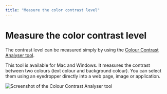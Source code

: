 ```yaml
---
title: "Measure the color contrast level"
---
```


# Measure the color contrast level

The contrast level can be measured simply by using the [Colour Contrast Analyser tool](http://www.paciellogroup.com/resources/contrastanalyser/).

This tool is available for Mac and Windows. It measures the contrast between two colours (text colour and background colour). You can select them using an eyedropper directly into a web page, image or application.

![Screenshot of the Colour Contrast Analyser tool](../../../images/contraste2.png)

